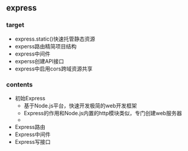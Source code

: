 ## express

### target
- express.static()快速托管静态资源
- experss路由精简项目结构
- express中间件
- experss创建API接口
- express中启用cors跨域资源共享

### contents
  - 初始Express
    + 基于Node.js平台，快速开发极简的web开发框架
    + Express的作用和Node.js内置的http模块类似，专门创建web服务器
    + 
  - Express路由
  - Express中间件
  - Express写接口



